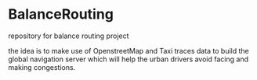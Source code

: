 BalanceRouting
==============

repository for balance routing project

the idea is to make use of OpenstreetMap and Taxi traces data to build the global navigation server which will help the urban drivers avoid facing and making congestions.
